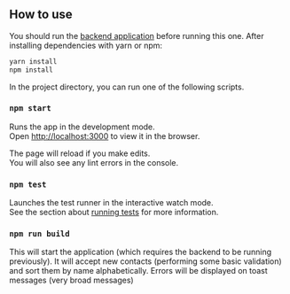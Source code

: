 ## How to use
You should run the [backend application](https://github.com/gabrielkf/ContactsList) before running this one.
After installing dependencies with yarn or npm:
```bash
yarn install
npm install
```

In the project directory, you can run one of the following scripts.
### `npm start`

Runs the app in the development mode.\
Open [http://localhost:3000](http://localhost:3000) to view it in the browser.

The page will reload if you make edits.\
You will also see any lint errors in the console.

### `npm test`

Launches the test runner in the interactive watch mode.\
See the section about [running tests](https://facebook.github.io/create-react-app/docs/running-tests) for more information.

### `npm run build`

This will start the application (which requires the backend to be running previously).
It will accept new contacts (performing some basic validation) and sort them by name alphabetically.
Errors will be displayed on toast messages (very broad messages)
